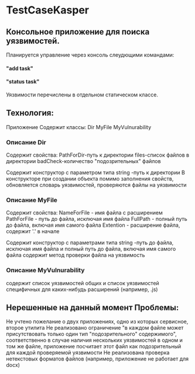 # TestCaseKasper
## Консольное приложение для поиска уязвимостей. 
Планируется управление через консоль слеудющими командами: 
#### "add task" 
#### "status task" 
Уязвимости перечислены в отдельном статическом классе.

## Технология:
Приложение Содержит классы:
Dir
MyFile
MyVulnurability

### Описание Dir
Cодержит свойства:
PathForDir-путь к директории
files-список файлов в директории
badCheck-количество "подозрительных" файлов

Содержит конструктор с параметром типа string -путь к директории
В конструкторе при создании объекта помимо заполнения свойств, обновляется словарь уязвимостей, проверяются файлы на уязвимости 

### Описание MyFile
Cодержит свойства: 
NameForFile - имя файла с расширением
PathForFile - путь до файла, исключая имя файла
FullPath -  полный путь до файла, включая имя самого файла
Extention - расширение файла, содержит '.' в начале

Содержит конструктор с параметрами типа string -путь до файла, исключая имя файла и полный путь до файла, включая имя самого файла
содержит метод проверки файла на уязвимость

### Описание MyVulnurability
содержит список уязвимостей общих 
и список уязвимостей специфичных для каких-нибудь расширений (например, .js)

## Нерешенные на данный момент Проблемы:
Не учтено пожелание о двух приложениях, одно из которых сервисное, второе утилита
Не реализовано ограничение "в каждом файле может присутствовать только один тип "подозрительного" содержимого", 
соответственно в случае наличия нескольких уязвимостей в одном и том же файле, приложение посчитает этот файл как подозрительный для каждой проверяемой уязвимости
Не реализована проверка нетекстовых форматов файлов (например, приложение не работает для docx)
